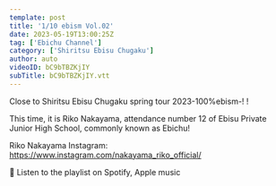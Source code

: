 ```yaml
---
template: post
title: '1/10 ebism Vol.02'
date: 2023-05-19T13:00:25Z
tag: ['Ebichu Channel']
category: ['Shiritsu Ebisu Chugaku']
author: auto 
videoID: bC9bTBZKjIY
subTitle: bC9bTBZKjIY.vtt
---
```

Close to Shiritsu Ebisu Chugaku spring tour 2023-100%ebism-! !

This time, it is Riko Nakayama, attendance number 12 of Ebisu Private Junior High School, commonly known as Ebichu!

Riko Nakayama
Instagram: https://www.instagram.com/nakayama_riko_official/

🎵 Listen to the playlist on Spotify, Apple music